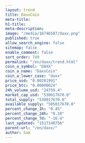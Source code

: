 ```yaml
---
layout: trend
title: DaxxCoin
meta-title: 
h1-title: 
meta-description: 
image: "/media/16746587/daxx.png"
published: true
allow_search_engine: false
sitemap: false
enable_comment: false
sort_order: 749
permalink: "/en/daxx/trend.html"
coin_a_symbol: "DAXX"
coin_a_name: "DaxxCoin"
coin_a_lower_case: "daxx"
price_usd: "0.00281991"
price_btc: "0.00000024"
24h_volume_usd: "24759.4"
market_cap_usd: "530017670.0"
total_supply: "530017670.0"
available_supply: "505017670.0"
percent_change_1h: "0.45"
percent_change_24h: "0.18"
percent_change_7d: "-16.4"
last_updated: "1517140756"
parent-url: "/en/daxx/"
author: Sam
---
```


